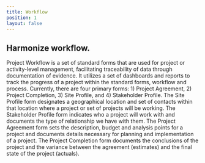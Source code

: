 ```yaml
---
title: Workflow
position: 1
layout: false
---
```


## Harmonize workflow.
Project Workflow is a set of standard forms that are used for project or activity-level management, facilitating traceability of data through documentation of evidence. It utilizes a set of dashboards and reports to track the progress of a project within the standard forms, workflow and process.  Currently, there are four primary forms: 1) Project Agreement, 2) Project Completion, 3) Site Profile, and 4) Stakeholder Profile. The Site Profile form designates a geographical location and set of contacts within that location where a project or set of projects will be working.  The Stakeholder Profile form indicates who a project will work with and documents the type of relationship we have with them. The Project Agreement form sets the description, budget and analysis points for a project and documents details necessary for planning and implementation of a project.  The Project Completion form documents the conclusions of the project and the variance between the agreement (estimates) and the final state of the project (actuals).